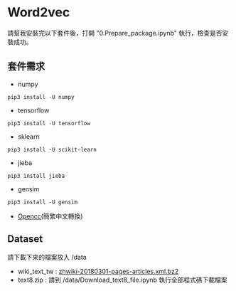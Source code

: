 # Word2vec

請幫我安裝完以下套件後，打開 "0.Prepare_package.ipynb" 執行，檢查是否安裝成功。

## 套件需求
* numpy
```
pip3 install -U numpy
```
* tensorflow
```
pip3 install -U tensorflow
```
* sklearn
```
pip3 install -U scikit-learn
```
* jieba
```
pip3 install jieba
```
* gensim
```
pip3 install -U gensim
```
* [Opencc](https://github.com/BYVoid/OpenCC)(簡繁中文轉換)
## Dataset
請下載下來的檔案放入 /data
- wiki_text_tw : [zhwiki-20180301-pages-articles.xml.bz2](https://dumps.wikimedia.org/zhwiki/20180301/zhwiki-20180301-pages-articles.xml.bz2)
- text8.zip : 請到 /data/Download_text8_file.ipynb 執行全部程式碼下載檔案
